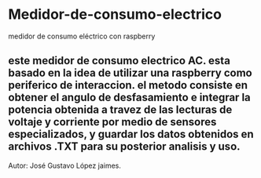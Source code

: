 # Medidor-de-consumo-electrico
medidor de consumo eléctrico con raspberry

este medidor de consumo electrico AC. esta basado en la idea de utilizar una raspberry como periferico de interaccion. 
el metodo consiste en obtener el angulo de desfasamiento e integrar la potencia obtenida a travez de las lecturas de voltaje y corriente 
por medio de sensores especializados, y guardar los datos obtenidos en archivos .TXT para su posterior analisis y uso.
-------------------
Autor: José Gustavo López jaimes. 
